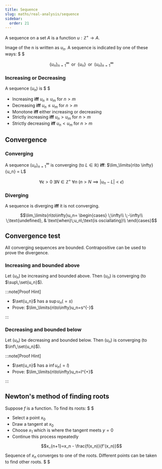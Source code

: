 ```yaml
---
title: Sequence
slug: maths/real-analysis/sequence
sidebar:
  order: 21
---
```


A sequence on a set $A$ is a function $u:\mathbb{Z}^{+}\rightarrow A$.

Image of the n is written as $u_n$. A sequence is indicated by one of these
ways: $ $

```math
\Big\{u_n\Big\}_{n=1}^{\infty}
\;\;
\text{or}
\;\;
\Big\{u_n\Big\}
\;\;
\text{or}
\;\;
\Big(u_n\Big)_{n=1}^{\infty}
```

### Increasing or Decreasing

A sequence $\big(u_n\big)$ is $ $

- Increasing **iff** $u_n\ge u_m$ for $n>m$
- Decreasing **iff** $u_n\le u_m$ for $n>m$
- Monotone **iff** either increasing or decreasing
- Strictly increasing **iff** $u_n\gt u_m$ for $n>m$
- Strictly decreasing **iff** $u_n\lt u_m$ for $n>m$

## Convergence

### Converging

A sequence $\big(u_n\big)_{n=1}^{\infty}$ is converging (to $L\in\mathbb{R}$)
**iff**: $\lim_\limits{n\to \infty}{u_n} = L$

```math
\forall \epsilon > 0\;
\exists N\in\mathbb{Z}^{+}
\;
\forall n
\;
(
n > N
\implies
|u_n-L| < \epsilon
)
```

### Diverging

A sequence is diverging **iff** it is not converging.

```math
\lim_\limits{n\to\infty}u_n=
\begin{cases}
\;\infty\\
\;-\infty\\
\;\text{undefined}, & \text{when}\;u_n\;\text{is osciallating}\\
\end{cases}
```

## Convergence test

All converging sequences are bounded. Contrapositive can be used to prove the
divergence.

### Increasing and bounded above

Let $\big(u_n\big)$ be increasing and bounded above. Then $\big(u_n\big)$ is
converging (to $\sup\,\set{u_n}$).

:::note[Proof Hint]

- $\set{u_n}$ has a $\sup u_n (= s)$
- Prove: $\lim_\limits{n\to\infty}u_n=s^{-}$

:::

### Decreasing and bounded below

Let $\big(u_n\big)$ be decreasing and bounded below. Then $\big(u_n\big)$ is
converging (to $\inf\,\set{u_n}$).

:::note[Proof Hint]

- $\set{u_n}$ has a $\inf u_n (= l)$
- Prove: $\lim_\limits{n\to\infty}u_n=l^{+}$

:::

## Newton's method of finding roots

Suppose $f$ is a function. To find its roots: $ $

- Select a point $x_0$
- Draw a tangent at $x_0$
- Choose $x_1$ which is where the tangent meets $y=0$
- Continue this process repeatedly

```math
x_{n+1}=x_n - \frac{f(x_n)}{f'(x_n)}
```

Sequence of $x_n$ converges to one of the roots. Different points can be taken
to find other roots. $ $
